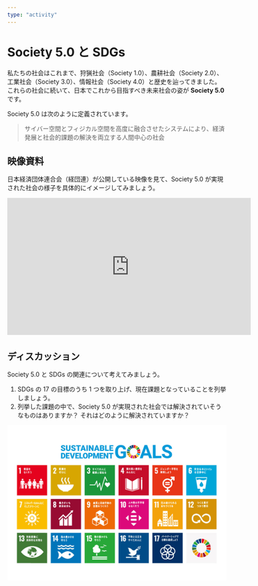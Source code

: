 ```yaml
---
type: "activity"
---
```


# Society 5.0 と SDGs

私たちの社会はこれまで、狩猟社会（Society 1.0）、農耕社会（Society 2.0）、工業社会（Society 3.0）、情報社会（Society 4.0）と歴史を辿ってきました。これらの社会に続いて、日本でこれから目指すべき未来社会の姿が **Society 5.0** です。

Society 5.0 は次のように定義されています。

> サイバー空間とフィジカル空間を高度に融合させたシステムにより、経済発展と社会的課題の解決を両立する人間中心の社会

## 映像資料

日本経済団体連合会（経団連）が公開している映像を見て、Society 5.0 が実現された社会の様子を具体的にイメージしてみましょう。

<iframe width="560" height="315" src="https://www.youtube.com/embed/xQnnAih8KIo?si=WM8mYsC0Sni5WXCW" title="YouTube video player" frameborder="0" allow="accelerometer; autoplay; clipboard-write; encrypted-media; gyroscope; picture-in-picture; web-share" referrerpolicy="strict-origin-when-cross-origin" allowfullscreen></iframe>

## ディスカッション

Society 5.0 と SDGs の関連について考えてみましょう。

1. SDGs の 17 の目標のうち 1 つを取り上げ、現在課題となっていることを列挙しましょう。
2. 列挙した課題の中で、Society 5.0 が実現された社会では解決されていそうなものはありますか？ それはどのように解決されていますか？

![SDGs](./images/sdg_poster_ja_2021.jpg)
